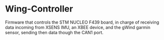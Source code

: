 # Wing-Controller
Firmware that controls the STM NUCLEO F439 board, in charge of receiving data incoming from XSENS IMU, an XBEE device, and the gWind garmin sensor, sending then data though the CAN1 port.
